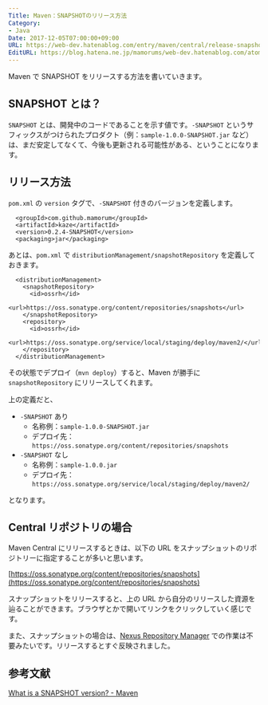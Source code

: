 ```yaml
---
Title: Maven：SNAPSHOTのリリース方法
Category:
- Java
Date: 2017-12-05T07:00:00+09:00
URL: https://web-dev.hatenablog.com/entry/maven/central/release-snapshot
EditURL: https://blog.hatena.ne.jp/mamorums/web-dev.hatenablog.com/atom/entry/8599973812321481536
---
```


Maven で SNAPSHOT をリリースする方法を書いていきます。


## SNAPSHOT とは？
`SNAPSHOT` とは、開発中のコードであることを示す値です。`-SNAPSHOT` というサフィックスがつけられたプロダクト（例：`sample-1.0.0-SNAPSHOT.jar` など）は、まだ安定してなくて、今後も更新される可能性がある、ということになります。


## リリース方法
`pom.xml` の `version` タグで、`-SNAPSHOT` 付きのバージョンを定義します。

```
  <groupId>com.github.mamorum</groupId>
  <artifactId>kaze</artifactId>
  <version>0.2.4-SNAPSHOT</version>
  <packaging>jar</packaging>
```

あとは、`pom.xml` で `distributionManagement/snapshotRepository` を定義しておきます。

```
  <distributionManagement>
    <snapshotRepository>
      <id>ossrh</id>
      <url>https://oss.sonatype.org/content/repositories/snapshots</url>
    </snapshotRepository>
    <repository>
      <id>ossrh</id>
      <url>https://oss.sonatype.org/service/local/staging/deploy/maven2/</url>
    </repository>
  </distributionManagement>
```

その状態でデプロイ（`mvn deploy`）すると、Maven が勝手に `snapshotRepository` にリリースしてくれます。

上の定義だと、

- `-SNAPSHOT` あり
  - 名称例：`sample-1.0.0-SNAPSHOT.jar`
  - デプロイ先：`https://oss.sonatype.org/content/repositories/snapshots`
- `-SNAPSHOT` なし
  - 名称例：`sample-1.0.0.jar`
  - デプロイ先：`https://oss.sonatype.org/service/local/staging/deploy/maven2/`

となります。


## Central リポジトリの場合
Maven Central にリリースするときは、以下の URL をスナップショットのリポジトリーに指定することが多いと思います。

[https://oss.sonatype.org/content/repositories/snapshots](https://oss.sonatype.org/content/repositories/snapshots) 

スナップショットをリリースすると、上の URL から自分のリリースした資源を辿ることができます。ブラウザとかで開いてリンクをクリックしていく感じです。

また、スナップショットの場合は、[Nexus Repository Manager](https://oss.sonatype.org/#welcome) での作業は不要みたいです。リリースするとすぐ反映されました。


## 参考文献
[What is a SNAPSHOT version? - Maven](https://maven.apache.org/guides/getting-started/index.html#What_is_a_SNAPSHOT_version)
